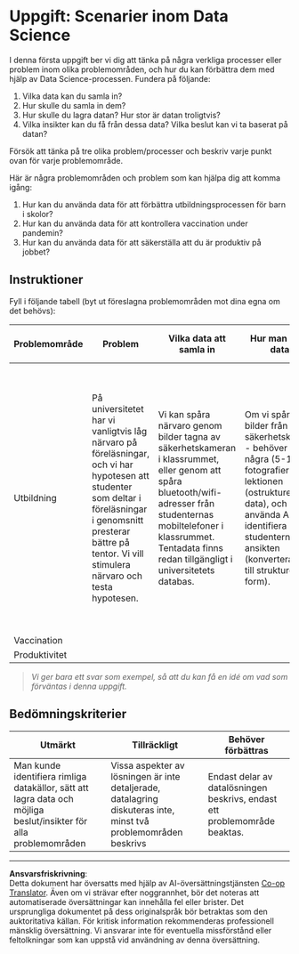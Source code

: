 <!--
CO_OP_TRANSLATOR_METADATA:
{
  "original_hash": "a8f79b9c0484c35b4f26e8aec7fc4d56",
  "translation_date": "2025-08-26T21:35:37+00:00",
  "source_file": "1-Introduction/01-defining-data-science/solution/assignment.md",
  "language_code": "sv"
}
-->
# Uppgift: Scenarier inom Data Science

I denna första uppgift ber vi dig att tänka på några verkliga processer eller problem inom olika problemområden, och hur du kan förbättra dem med hjälp av Data Science-processen. Fundera på följande:

1. Vilka data kan du samla in?
1. Hur skulle du samla in dem?
1. Hur skulle du lagra datan? Hur stor är datan troligtvis?
1. Vilka insikter kan du få från dessa data? Vilka beslut kan vi ta baserat på datan?

Försök att tänka på tre olika problem/processer och beskriv varje punkt ovan för varje problemområde.

Här är några problemområden och problem som kan hjälpa dig att komma igång:

1. Hur kan du använda data för att förbättra utbildningsprocessen för barn i skolor?
1. Hur kan du använda data för att kontrollera vaccination under pandemin?
1. Hur kan du använda data för att säkerställa att du är produktiv på jobbet?

## Instruktioner

Fyll i följande tabell (byt ut föreslagna problemområden mot dina egna om det behövs):

| Problemområde | Problem | Vilka data att samla in | Hur man lagrar datan | Vilka insikter/beslut vi kan ta | 
|---------------|---------|-------------------------|-----------------------|---------------------------------|
| Utbildning | På universitetet har vi vanligtvis låg närvaro på föreläsningar, och vi har hypotesen att studenter som deltar i föreläsningar i genomsnitt presterar bättre på tentor. Vi vill stimulera närvaro och testa hypotesen. | Vi kan spåra närvaro genom bilder tagna av säkerhetskameran i klassrummet, eller genom att spåra bluetooth/wifi-adresser från studenternas mobiltelefoner i klassrummet. Tentadata finns redan tillgängligt i universitetets databas. | Om vi spårar bilder från säkerhetskameror - behöver vi lagra några (5-10) fotografier under lektionen (ostrukturerad data), och sedan använda AI för att identifiera studenternas ansikten (konvertera data till strukturerad form). | Vi kan beräkna genomsnittlig närvarodata för varje student och se om det finns någon korrelation med tentabetyg. Vi kommer att prata mer om korrelation i avsnittet [sannolikhet och statistik](../../04-stats-and-probability/README.md). För att stimulera studentnärvaro kan vi publicera veckovisa närvarorapporter på skolans portal och lotta ut priser bland de med högst närvaro. |
| Vaccination | | | | |
| Produktivitet | | | | |

> *Vi ger bara ett svar som exempel, så att du kan få en idé om vad som förväntas i denna uppgift.*

## Bedömningskriterier

Utmärkt | Tillräckligt | Behöver förbättras
--- | --- | -- |
Man kunde identifiera rimliga datakällor, sätt att lagra data och möjliga beslut/insikter för alla problemområden | Vissa aspekter av lösningen är inte detaljerade, datalagring diskuteras inte, minst två problemområden beskrivs | Endast delar av datalösningen beskrivs, endast ett problemområde beaktas.

---

**Ansvarsfriskrivning**:  
Detta dokument har översatts med hjälp av AI-översättningstjänsten [Co-op Translator](https://github.com/Azure/co-op-translator). Även om vi strävar efter noggrannhet, bör det noteras att automatiserade översättningar kan innehålla fel eller brister. Det ursprungliga dokumentet på dess originalspråk bör betraktas som den auktoritativa källan. För kritisk information rekommenderas professionell mänsklig översättning. Vi ansvarar inte för eventuella missförstånd eller feltolkningar som kan uppstå vid användning av denna översättning.